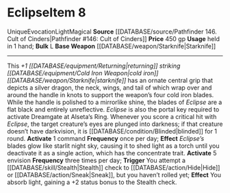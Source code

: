 ﻿---
base_item: '[[DATABASE/weapon/Starknife|Starknife]]'
bulk: L
id: '503'
item_category: Weapons
item_subcategory: Specific Magic Weapons
level: '8'
name: Eclipse
price: 450 gp
rarity: Unique
school: Evocation
source: '[[DATABASE/source/Pathfinder 146. Cult of Cinders|Pathfinder #146: Cult of
  Cinders]]'
trait:
- '[[DATABASE/trait/Evocation|Evocation]]'
- '[[DATABASE/trait/Light|Light]]'
- '[[DATABASE/trait/Magical|Magical]]'
- '[[DATABASE/trait/Unique|Unique]]'
type: Item
usage: held in 1 hand

---
# Eclipse<span class="item-type">Item 8</span>

<span class="trait-unique item-trait">Unique</span><span class="item-trait">Evocation</span><span class="item-trait">Light</span><span class="item-trait">Magical</span>
**Source** [[DATABASE/source/Pathfinder 146. Cult of Cinders|Pathfinder #146: Cult of Cinders]]
**Price** 450 gp
**Usage** held in 1 hand; **Bulk** L
**Base Weapon** [[DATABASE/weapon/Starknife|Starknife]]

---
This _+1 [[DATABASE/equipment/Returning|returning]] striking [[DATABASE/equipment/Cold Iron Weapon|cold iron]] [[DATABASE/weapon/Starknife|starknife]]_ has an ornate central grip that depicts a silver dragon, the neck, wings, and tail of which wrap over and around the handle in knots to support the weapon’s four cold iron blades. While the handle is polished to a mirrorlike shine, the blades of _Eclipse_ are a flat black and entirely unreflective. _Eclipse_ is also the portal key required to activate Dreamgate at Alseta’s Ring.
 Whenever you score a critical hit with _Eclipse_, the target creature’s eyes are plunged into darkness; if that creature doesn’t have darkvision, it is [[DATABASE/condition/Blinded|blinded]] for 1 round.
**Activate** <span class="action-icon">1</span> command **Frequency** once per day; **Effect** _Eclipse’s_ blades glow like starlit night sky, causing it to shed light as a torch until you deactivate it as a single action, which has the concentrate trait.
**Activate** <span class="action-icon">5</span> envision **Frequency** three times per day; **Trigger** You attempt a [[DATABASE/skill/Stealth|Stealth]] check to [[DATABASE/action/Hide|Hide]] or [[DATABASE/action/Sneak|Sneak]], but you haven’t rolled yet; **Effect** You absorb light, gaining a +2 status bonus to the Stealth check.